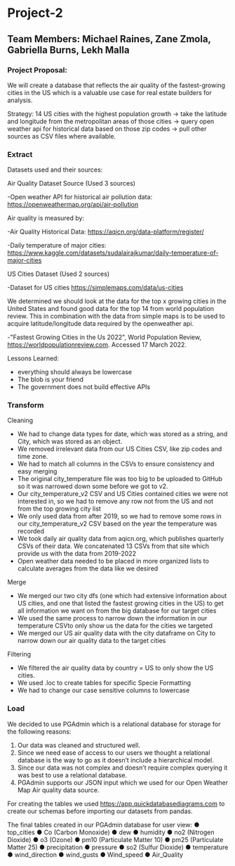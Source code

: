 # Project-2

## Team Members: Michael Raines, Zane Zmola, Gabriella Burns, Lekh Malla

### Project Proposal: 
We will create a database that reflects the air quality of the fastest-growing cities in the US which is a valuable use case for real estate builders for analysis.

Strategy:
14 US cities with the highest population growth  → take the latitude and longitude from the metropolitan areas of those cities → query open weather api for historical data based on those zip codes → pull other sources as CSV files where available.

### Extract

Datasets used and their sources:

Air Quality Dataset Source (Used 3 sources)

-Open weather API for historical air pollution data: https://openweathermap.org/api/air-pollution

Air quality is measured by: 

 
-Air Quality Historical Data: https://aqicn.org/data-platform/register/

-Daily temperature of major cities: https://www.kaggle.com/datasets/sudalairajkumar/daily-temperature-of-major-cities

US Cities Dataset (Used 2 sources)

-Dataset for US cities
https://simplemaps.com/data/us-cities

We determined we should look at the data for the top x growing cities in the United States and found good data for the top 14 from world population review.  This in combination with the data from simple maps is to be used to acquire latitude/longitude data required by the openweather api.

-"Fastest Growing Cities in the Us 2022", World Population Review, https://worldpopulationreview.com. Accessed 17 March 2022.


Lessons Learned: 
-	everything should always be lowercase 
-	The blob is your friend
-	The government does not build effective APIs


### Transform

Cleaning
-	We had to change data types for date, which was stored as a string, and City, which was stored as an object.
-	We removed irrelevant data from our US Cities CSV, like zip codes and time zone.
-	We had to match all columns in the CSVs to ensure consistency and easy merging 
-	The original city_temperature file was too big to be uploaded to GitHub so it was narrowed down some before we got to v2.
-	Our city_temperature_v2 CSV and US Cities contained cities we were not interested in, so we had to remove any row not from the US and not from the top growing city list
-	We only used data from after 2019, so we had to remove some rows in our city_temperature_v2 CSV based on the year the temperature was recorded 
-	We took daily air quality data from aqicn.org, which publishes quarterly CSVs of their data. We concatenated 13 CSVs from that site which provide us with the data from 2019-2022
-	Open weather data needed to be placed in more organized lists to calculate averages from the data like we desired

Merge
-	We merged our two city dfs (one which had extensive information about US cities, and one that listed the fastest growing cities in the US) to get all information we want on from the big database for our target cities 
-	We used the same process to narrow down the information in our temperature CSVto only show us the data for the cities we targeted
-	We merged our US air quality data with the city dataframe on City to narrow down our air quality data to the target cities

Filtering
-	We filtered the air quality data by country = US to only show the US cities. 
-	We used .loc to create tables for specific Specie
Formatting
-	We had to change our case sensitive columns to lowercase

### Load

We decided to use PGAdmin which is a relational database for storage for the following reasons:
1.	Our data was cleaned and structured well.
2.	Since we need ease of access to our users we thought a relational database is the way to go as it doesn’t include a hierarchical model.
3.	Since our data was not complex and doesn’t require complex querying it was best to use a relational database.
4.	PGAdmin supports our JSON input which we used for our Open Weather Map Air quality data source.

For creating the tables we used https://app.quickdatabasediagrams.com to create our schemas before importing our datasets from pandas.

The final tables created in our PGAdmin database for user view:
●	top_cities
●	Co (Carbon Monoxide)
●	dew
●	humidity
●	no2 (Nitrogen Dioxide)
●	o3 (Ozone)
●	pm10 (Particulate Matter 10)
●	pm25 (Particulate Matter 25)
●	precipitation
●	pressure
●	so2 (Sulfur Dioxide)
●	temperature
●	wind_direction
●	wind_gusts
●	Wind_speed
●	Air_Quality

